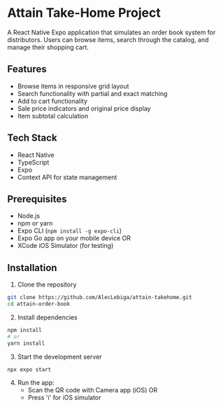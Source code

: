 # Attain Take-Home Project

A React Native Expo application that simulates an order book system for distributors. Users can browse items, search through the catalog, and manage their shopping cart.

## Features

- Browse items in responsive grid layout
- Search functionality with partial and exact matching
- Add to cart functionality
- Sale price indicators and original price display
- Item subtotal calculation

## Tech Stack

- React Native
- TypeScript
- Expo
- Context API for state management

## Prerequisites

- Node.js 
- npm or yarn
- Expo CLI (`npm install -g expo-cli`)
- Expo Go app on your mobile device OR 
- XCode iOS Simulator (for testing)

## Installation

1. Clone the repository
```bash
git clone https://github.com/AlecLebiga/attain-takehome.git
cd attain-order-book
```

2. Install dependencies
```bash
npm install
# or
yarn install
```

3. Start the development server
```bash
npx expo start
```

4. Run the app:
   - Scan the QR code with Camera app (iOS) OR 
   - Press 'i' for iOS simulator

